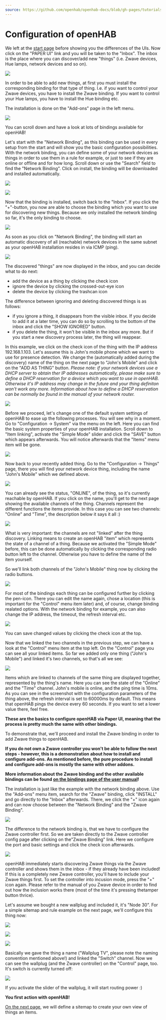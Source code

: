 ```yaml
---
source: https://github.com/openhab/openhab-docs/blob/gh-pages/tutorials/beginner/configuration.md
---
```



# Configuration of openHAB

We left at the [start page](/docs/tutorial/1sttimesetup.html) before showing you the differences of the UIs.
Now click on the "PAPER UI" link and you will be taken to the "Inbox".
The inbox is the place where you can discover/add new "things" (i.e. Zwave devices, Hue lamps, network devices and so on).

![](./images/picture_04.jpg)

In order to be able to add new things, at first you must install the corresponding binding for that type of thing.
I.e. if you want to control your Zwave devices, you have to install the Zwave binding.
If you want to control your Hue lamps, you have to install the Hue binding etc.

The installation is done on the "Add-ons" page in the left menu.

![](./images/picture_05.jpg)

You can scroll down and have a look at lots of bindings available for openHAB!

Let's start with the "Network Binding", as this binding can be used in every setup from the start and will show you the basic configuration possibilities.
With the network binding, you can define some of your network devices as things in order to use them in a rule for example, or just to see if they are online or offline and for how long.
Scroll down or use the "Search" field to find the "Network Binding".
Click on install, the binding will be downloaded and installed automatically.

![](./images/picture_06.jpg)

![](./images/picture_07.jpg)

Now that the binding is installed, switch back to the "Inbox".
If you click the "+"-button, you now are able to choose the binding which you want to use for discovering new things.
Because we only installed the network binding so far, it's the only binding to choose.

![](./images/picture_08.jpg)

As soon as you click on "Network Binding", the binding will start an automatic discovery of all (reachable) network devices in the same subnet as your openHAB installation resides in via ICMP (ping).

![](./images/picture_09.jpg)

The discovered "things" are now displayed in the inbox, and you can decide what to do next:

- add the device as a thing by clicking the check icon
- ignore the device by clicking the crossed-out-eye icon
- delete the device by clicking the trashcan icon

The difference between ignoring and deleting discovered things is as follows:

- if you ignore a thing, it disappears from the visible inbox. If you decide to add it at a later time, you can do so by scrolling to the bottom of the inbox and click the "SHOW IGNORED" button.
- if you delete the thing, it won't be visible in the inbox any more. But if you start a new discovery process later, the thing will reappear.

In this example, we click on the check icon of the thing with the IP address 192.168.1.103.
Let's assume this is John's mobile phone which we want to use for presence detection.
We change the (automatically added during the discovery) name of the thing on the next page to "John's Mobile" and click on the "ADD AS THING" button.
*Please note: if your network devices use a DHCP server to obtain ther IP addresses automatically, please make sure to define a DHCP reservation for a device which you want to use in openHAB.
Otherwise it's IP address may change in the future and your thing definiton won't work any more.
Information about how to define a DHCP reservation can be normally be found in the manual of your network router.*

![](./images/picture_10.jpg)

Before we proceed, let's change one of the default system settings of openHAB to ease up the following processes.
You will see why in a moment.
Go to "Configuration -> System" via the menu on the left.
Here you can find the basic system properties of your openHAB installation.
Scroll down to "Item linking", activate the "Simple Mode" slider and click the "SAVE" button which appears afterwards.
You will notice afterwards that the "Items" menu item will be gone.

![](./images/picture_11.jpg)

Now back to your recently added thing.
Go to the "Configuration -> Things" page, there you will find your network device thing, including the name "John's Mobile" which we defined above.

![](./images/picture_12.jpg)

You can already see the status, "ONLINE", of the thing, so it's currently reachable by openHAB.
If you click on the name, you'll get to the next page showing the available channels of the thing.
Channels represent the different functions the items provide.
In this case you can see two channels: "Online" and "Time", the description below it says it all :)

![](./images/picture_13.jpg)

What is very important: the channels are not "linked" after the thing discovery.
Linking means to create an openHAB "item" which represents the state of a channel of a thing.
Because we activated the "Simple Mode" before, this can be done automatically by clicking the corresponding radio button left to the channel. Otherwise you have to define the name of the item yourself.

So we'll link both channels of the "John's Mobile" thing now by clicking the radio buttons.

![](./images/picture_14.jpg)

For most of the bindings each thing can be configured further by clicking the pen-icon.
There you can edit the name again, chose a location (this is important for the "Control" menu item later) and, of course, change binding realated options.
With the network binding for example, you can also change the IP address, the timeout, the refresh interval etc.

![](./images/picture_15.jpg)

You can save changed values by clicking the check icon at the top.

Now that we linked the two channels in the previous step, we can have a look at the "Control" menu item at the top left.
On the "Control" page you can see all your linked items.
So far we added only one thing ("John's Mobile") and linked it's two channels, so that's all we see:

![](./images/picture_16.jpg)

Items which are linked to channels of the same thing are displayed together, represented by the thing's name.
Here you can see the state of the "Online" and the "Time" channel.
John's mobile is online, and the ping time is 10ms.
As you can see in the screenshot with the configuration parameters of the thing above, the refresh interval is set to 60000ms by default.
This means that openHAB pings the device every 60 seconds.
If you want to set a lower value there, feel free.

**These are the basics to configure openHAB via Paper UI, meaning that the process is pretty much the same with other bindings.**

To demonstrate that, we'll proceed and install the Zwave binding in order to add Zwave things to openHAB.

**If you do not own a Zwave controller you won't be able to follow the next steps - however, this is a demonstration about how to install and configure add-ons. As mentioned before, the pure procedure to install and configure add-ons is mostly the same with other addons.**

**More information about the Zwave binding and the other available bindings can be found [on the bindings page of the user manual](/docs/addons/bindings.html)!**

The installation is just like the example with the network binding above.
Use the "Add-ons" menu item, search for the "Zwave" binding, click "INSTALL" and go directly to the "Inbox" afterwards.
There, we click the "+" icon again and can now choose between the "Network Binding" and the "Zwave Binding".

![](./images/picture_17.jpg)

The difference to the network binding is, that we have to configure the Zwave controller first.
So we are taken directly to the Zwave controller config page after clicking on the"Zwave Binding" link.
Here we configure the port and basic settings and click the check icon afterwards.

![](./images/picture_18.jpg)

openHAB immediately starts discovering Zwave things via the Zwave controller and shows them in the inbox - if they already have been included! If this is a completely new Zwave controller, you'll have to include your Zwave things first.
To set the controller into incusion mode, press the "+" icon again.
Please refer to the manual of you Zwave device in order to find out how the inclusion works there (most of the time it's pressing thetamper button thrice).

Let's assume we bought a new wallplug and included it, it's "Node 30".
For a simple sitemap and rule example on the next page, we'll configure this thing now:

![](./images/picture_19.jpg)

![](./images/picture_20.jpg)

![](./images/picture_21.jpg)

Basically we gave the thing a name ("Wallplug TV", please note the naming convention mentioned above!) and linked the "Switch" channel.
Now we can see the wallplug (and the Zwave controller) on the "Control" page, too. It's switch is currently turned off:

![](./images/picture_22.jpg)

If you activate the slider of the wallplug, it will start routing power :)

**You first action with openHAB!**

[On the next page](/docs/tutorial/sitemap.html), we will define a sitemap to create your own view of things an items.

<DocPreviousVersions/>
<EditPageLink/>
